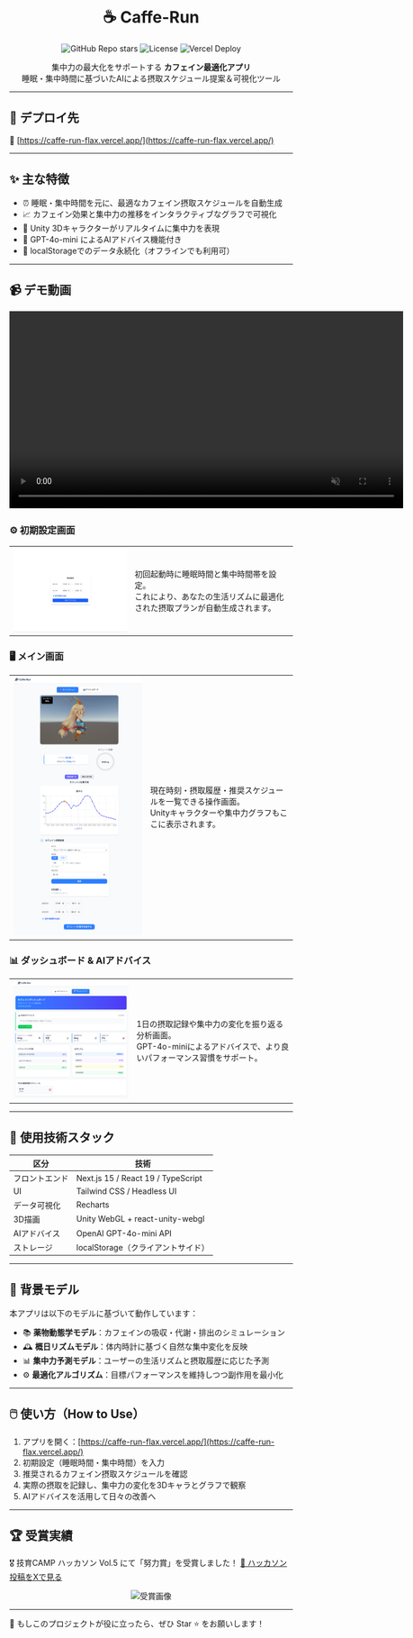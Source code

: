 <h1 align="center">☕ Caffe-Run</h1>
<p align="center">
  <img alt="GitHub Repo stars" src="https://img.shields.io/github/stars/YutoShimmyo/Caffe-Run?style=social" />
  <img alt="License" src="https://img.shields.io/badge/license-MIT-blue.svg" />
  <img alt="Vercel Deploy" src="https://img.shields.io/badge/Live-Demo-brightgreen?logo=vercel" />
</p>

<p align="center">
  集中力の最大化をサポートする <b>カフェイン最適化アプリ</b><br />
  睡眠・集中時間に基づいたAIによる摂取スケジュール提案＆可視化ツール
</p>


---

## 🚀 デプロイ先

🔗 [https://caffe-run-flax.vercel.app/](https://caffe-run-flax.vercel.app/)

---

## ✨ 主な特徴

* ⏰ 睡眠・集中時間を元に、最適なカフェイン摂取スケジュールを自動生成
* 📈 カフェイン効果と集中力の推移をインタラクティブなグラフで可視化
* 🧍 Unity 3Dキャラクターがリアルタイムに集中力を表現
* 🧠 GPT-4o-mini によるAIアドバイス機能付き
* 💾 localStorageでのデータ永続化（オフラインでも利用可）

---

## 📹 デモ動画

<p align="center">
  <video width="700" autoplay loop muted controls>
    <source src="demo/demo.mp4" type="video/mp4">
    Your browser does not support the video tag.
  </video>
</p>


### ⚙️ 初期設定画面

<table>
<tr>
<td><img src="demo/setting.png" width="400"/></td>
<td>

初回起動時に睡眠時間と集中時間帯を設定。  
これにより、あなたの生活リズムに最適化された摂取プランが自動生成されます。

</td>
</tr>
</table>

### 🖥️ メイン画面

<table>
<tr>
<td><img src="demo/main_screen.png" width="400"/></td>
<td>

現在時刻・摂取履歴・推奨スケジュールを一覧できる操作画面。  
Unityキャラクターや集中力グラフもここに表示されます。

</td>
</tr>
</table>

### 📊 ダッシュボード & AIアドバイス

<table>
<tr>
<td><img src="demo/dashboard.png" width="400"/></td>
<td>

1日の摂取記録や集中力の変化を振り返る分析画面。  
GPT-4o-miniによるアドバイスで、より良いパフォーマンス習慣をサポート。

</td>
</tr>
</table>


---

## 🧠 使用技術スタック

| 区分      | 技術                                 |
| ------- | ---------------------------------- |
| フロントエンド | Next.js 15 / React 19 / TypeScript |
| UI      | Tailwind CSS / Headless UI         |
| データ可視化  | Recharts                           |
| 3D描画    | Unity WebGL + react-unity-webgl    |
| AIアドバイス | OpenAI GPT-4o-mini API             |
| ストレージ   | localStorage（クライアントサイド）            |

---

## 🧪 背景モデル

本アプリは以下のモデルに基づいて動作しています：

* 📚 **薬物動態学モデル**：カフェインの吸収・代謝・排出のシミュレーション
* 🕰️ **概日リズムモデル**：体内時計に基づく自然な集中変化を反映
* 📊 **集中力予測モデル**：ユーザーの生活リズムと摂取履歴に応じた予測
* ⚙️ **最適化アルゴリズム**：目標パフォーマンスを維持しつつ副作用を最小化

---

## 🖱️ 使い方（How to Use）

1. アプリを開く：[https://caffe-run-flax.vercel.app/](https://caffe-run-flax.vercel.app/)
2. 初期設定（睡眠時間・集中時間）を入力
3. 推奨されるカフェイン摂取スケジュールを確認
4. 実際の摂取を記録し、集中力の変化を3Dキャラとグラフで観察
5. AIアドバイスを活用して日々の改善へ

---

## 🏆 受賞実績

🎖 技育CAMP ハッカソン Vol.5 にて「努力賞」を受賞しました！
[📸 ハッカソン投稿をXで見る](https://x.com/geek_pjt/status/1936716140849590644)
<p align='center'>
<img width="200" src="https://github.com/user-attachments/assets/2fe28879-0509-4f8e-a880-71c44e160c74" alt="受賞画像" />
</p>


---

💬 もしこのプロジェクトが役に立ったら、ぜひ Star ⭐️ をお願いします！
